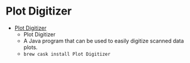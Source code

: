 # Plot Digitizer
- [Plot Digitizer](https://plotdigitizer.sourceforge.io/)
  -  Plot Digitizer
  - A Java program that can be used to easily digitize scanned data plots.
  - `brew cask install Plot Digitizer`
